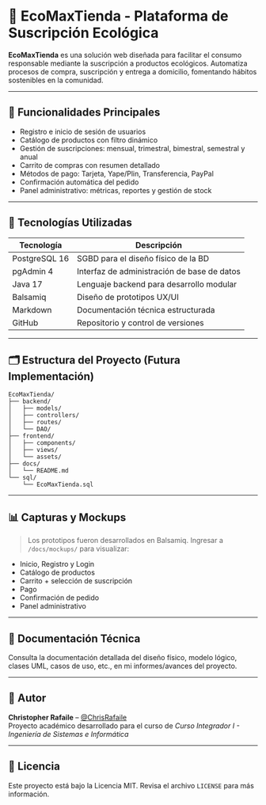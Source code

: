 # 🌿 EcoMaxTienda - Plataforma de Suscripción Ecológica

**EcoMaxTienda** es una solución web diseñada para facilitar el consumo responsable mediante la suscripción a productos ecológicos. Automatiza procesos de compra, suscripción y entrega a domicilio, fomentando hábitos sostenibles en la comunidad.

---

## 🚀 Funcionalidades Principales

- Registro e inicio de sesión de usuarios
- Catálogo de productos con filtro dinámico
- Gestión de suscripciones: mensual, trimestral, bimestral, semestral y anual
- Carrito de compras con resumen detallado
- Métodos de pago: Tarjeta, Yape/Plin, Transferencia, PayPal
- Confirmación automática del pedido
- Panel administrativo: métricas, reportes y gestión de stock

---

## 🧱 Tecnologías Utilizadas

| Tecnología     | Descripción                                 |
|----------------|---------------------------------------------|
| PostgreSQL 16  | SGBD para el diseño físico de la BD         |
| pgAdmin 4      | Interfaz de administración de base de datos |
| Java 17        | Lenguaje backend para desarrollo modular     |
| Balsamiq       | Diseño de prototipos UX/UI                  |
| Markdown       | Documentación técnica estructurada           |
| GitHub         | Repositorio y control de versiones           |

---

## 🗂️ Estructura del Proyecto (Futura Implementación)

```
EcoMaxTienda/
├── backend/
│   ├── models/
│   ├── controllers/
│   ├── routes/
│   └── DAO/
├── frontend/
│   ├── components/
│   ├── views/
│   └── assets/
├── docs/
│   └── README.md
└── sql/
    └── EcoMaxTienda.sql
```

---

## 📊 Capturas y Mockups

> Los prototipos fueron desarrollados en Balsamiq. Ingresar a `/docs/mockups/` para visualizar:

- Inicio, Registro y Login
- Catálogo de productos
- Carrito + selección de suscripción
- Pago
- Confirmación de pedido
- Panel administrativo

---

## 🧾 Documentación Técnica

Consulta la documentación detallada del diseño físico, modelo lógico, clases UML, casos de uso, etc., en mi informes/avances del proyecto.

---

## 👤 Autor

**Christopher Rafaile** – [@ChrisRafaile](https://github.com/ChrisRafaile)  
Proyecto académico desarrollado para el curso de *Curso Integrador I - Ingeniería de Sistemas e Informática*

---

## 📝 Licencia

Este proyecto está bajo la Licencia MIT. Revisa el archivo `LICENSE` para más información.

